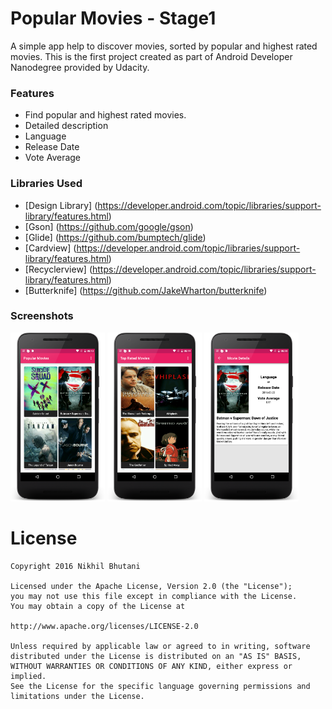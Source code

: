 # Popular Movies - Stage1 

A simple app help to discover movies, sorted by popular and highest rated movies.
This is the first project created as part of Android Developer Nanodegree provided by Udacity.

### Features

- Find popular and highest rated movies.
- Detailed description
- Language
- Release Date
- Vote Average

### Libraries Used

- [Design Library] (https://developer.android.com/topic/libraries/support-library/features.html)
- [Gson] (https://github.com/google/gson)
- [Glide] (https://github.com/bumptech/glide)
- [Cardview] (https://developer.android.com/topic/libraries/support-library/features.html)
- [Recyclerview] (https://developer.android.com/topic/libraries/support-library/features.html)
- [Butterknife] (https://github.com/JakeWharton/butterknife)

### Screenshots

<img width="30%" src="screenshots/device_project1_s1.png" />
<img width="30%" src="screenshots/device_project1_s2.png" />
<img width="30%" src="screenshots/device_project1_s3.png" />


# License

    Copyright 2016 Nikhil Bhutani

    Licensed under the Apache License, Version 2.0 (the "License");
    you may not use this file except in compliance with the License.
    You may obtain a copy of the License at

    http://www.apache.org/licenses/LICENSE-2.0

    Unless required by applicable law or agreed to in writing, software
    distributed under the License is distributed on an "AS IS" BASIS,
    WITHOUT WARRANTIES OR CONDITIONS OF ANY KIND, either express or implied.
    See the License for the specific language governing permissions and
    limitations under the License.

